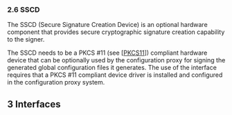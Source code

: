### 2.6 SSCD

The SSCD (Secure Signature Creation Device) is an optional hardware component that provides secure cryptographic signature creation capability to the signer.

The SSCD needs to be a PKCS \#11 (see \[[PKCS11](#Ref_PKCS11)\]) compliant hardware device that can be optionally used by the configuration proxy for signing the generated global configuration files it generates. The use of the interface requires that a PKCS \#11 compliant device driver is installed and configured in the configuration proxy system.

## 3 Interfaces